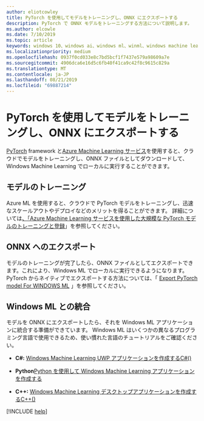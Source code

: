 ```yaml
---
author: eliotcowley
title: PyTorch を使用してモデルをトレーニングし、ONNX にエクスポートする
description: PyTorch で ONNX モデルをトレーニングする方法について説明します。
ms.author: elcowle
ms.date: 7/10/2019
ms.topic: article
keywords: windows 10、windows ai、windows ml、winml、windows machine learning、pytorch
ms.localizationpriority: medium
ms.openlocfilehash: 0937f0cd033e8c7bd5bcf1f7437e579a98609a7e
ms.sourcegitcommit: 4906dca6e16d5c6fb40f41ca9c42f8c9615c829a
ms.translationtype: MT
ms.contentlocale: ja-JP
ms.lasthandoff: 08/21/2019
ms.locfileid: "69887214"
---
```

# <a name="train-a-model-with-pytorch-and-export-to-onnx"></a>PyTorch を使用してモデルをトレーニングし、ONNX にエクスポートする

[PyTorch](https://pytorch.org/) framework と[Azure Machine Learning サービス](https://azure.microsoft.com/services/machine-learning-service/)を使用すると、クラウドでモデルをトレーニングし、ONNX ファイルとしてダウンロードして、Windows Machine Learning でローカルに実行することができます。

## <a name="train-the-model"></a>モデルのトレーニング

Azure ML を使用すると、クラウドで PyTorch モデルをトレーニングし、迅速なスケールアウトやデプロイなどのメリットを得ることができます。 詳細については[、「Azure Machine Learning サービスを使用した大規模な PyTorch モデルのトレーニングと登録](https://docs.microsoft.com/azure/machine-learning/service/how-to-train-pytorch)」を参照してください。

## <a name="export-to-onnx"></a>ONNX へのエクスポート

モデルのトレーニングが完了したら、ONNX ファイルとしてエクスポートできます。これにより、Windows ML でローカルに実行できるようになります。 PyTorch からネイティブでエクスポートする方法については、「 [Export PyTorch model For WINDOWS ML](https://github.com/onnx/tutorials/blob/master/tutorials/ExportModelFromPyTorchForWinML.md) 」を参照してください。


## <a name="integrate-with-windows-ml"></a>Windows ML との統合

モデルを ONNX にエクスポートしたら、それを Windows ML アプリケーションに統合する準備ができています。 Windows ML はいくつかの異なるプログラミング言語で使用できるため、使い慣れた言語のチュートリアルをご確認ください。

* **C#:** [Windows Machine Learning UWP アプリケーションを作成するC#()](https://docs.microsoft.com/windows/ai/windows-ml/get-started-uwp)

* **Python**[Python を使用して Windows Machine Learning アプリケーションを作成する](https://github.com/Microsoft/xlang/tree/master/samples/python/winml_tutorial)

* **C++:** [Windows Machine Learning デスクトップアプリケーションを作成するC++()](https://docs.microsoft.com/windows/ai/windows-ml/get-started-desktop)

[!INCLUDE [help](../includes/get-help.md)]
